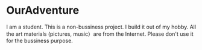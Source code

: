 # OurAdventure
I am a student. This is a non-bussiness project. I build it out of my hobby. All the art materials (pictures, music）are from the Internet. Please don't use it for the bussiness purpose. 
